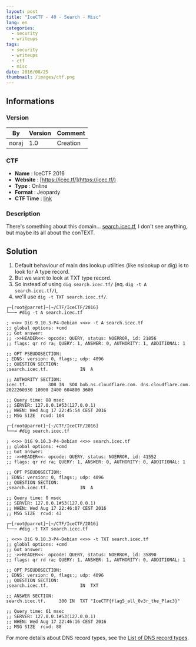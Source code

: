 ```yaml
---
layout: post
title: "IceCTF - 40 - Search - Misc"
lang: en
categories:
  - security
  - writeups
tags:
  - security
  - writeups
  - ctf
  - misc
date: 2016/08/25
thumbnail: /images/ctf.png
---
```

## Informations

### Version

| By    | Version | Comment
| ---   | ---     | ---
| noraj | 1.0     | Creation

### CTF

- **Name** : IceCTF 2016
- **Website** : [https://icec.tf/](https://icec.tf/)
- **Type** : Online
- **Format** : Jeopardy
- **CTF Time** : [link](https://ctftime.org/event/319)

### Description

There's something about this domain... [search.icec.tf](http://search.icec.tf/), I don't see anything, but maybe its all about the conTEXT.

## Solution

1. Default behaviour of main dns lookup utilities (like nslookup or dig) is to look for A type record.
2. But we want to look at TXT type record.
3. So instead of using `dig search.icec.tf/` (eq. `dig -t A search.icec.tf/`),
4. we'll use `dig -t TXT search.icec.tf/`.

```
┌─[root@parrot]─[~/CTF/IceCTF/2016]
└──╼ #dig -t A search.icec.tf

; <<>> DiG 9.10.3-P4-Debian <<>> -t A search.icec.tf
;; global options: +cmd
;; Got answer:
;; ->>HEADER<<- opcode: QUERY, status: NOERROR, id: 21856
;; flags: qr rd ra; QUERY: 1, ANSWER: 0, AUTHORITY: 1, ADDITIONAL: 1

;; OPT PSEUDOSECTION:
; EDNS: version: 0, flags:; udp: 4096
;; QUESTION SECTION:
;search.icec.tf.			IN	A

;; AUTHORITY SECTION:
icec.tf.		300	IN	SOA	bob.ns.cloudflare.com. dns.cloudflare.com. 2022260330 10000 2400 604800 3600

;; Query time: 88 msec
;; SERVER: 127.0.0.1#53(127.0.0.1)
;; WHEN: Wed Aug 17 22:45:54 CEST 2016
;; MSG SIZE  rcvd: 104

┌─[root@parrot]─[~/CTF/IceCTF/2016]
└──╼ #dig search.icec.tf

; <<>> DiG 9.10.3-P4-Debian <<>> search.icec.tf
;; global options: +cmd
;; Got answer:
;; ->>HEADER<<- opcode: QUERY, status: NOERROR, id: 41552
;; flags: qr rd ra; QUERY: 1, ANSWER: 0, AUTHORITY: 0, ADDITIONAL: 1

;; OPT PSEUDOSECTION:
; EDNS: version: 0, flags:; udp: 4096
;; QUESTION SECTION:
;search.icec.tf.			IN	A

;; Query time: 0 msec
;; SERVER: 127.0.0.1#53(127.0.0.1)
;; WHEN: Wed Aug 17 22:46:07 CEST 2016
;; MSG SIZE  rcvd: 43

┌─[root@parrot]─[~/CTF/IceCTF/2016]
└──╼ #dig -t TXT search.icec.tf

; <<>> DiG 9.10.3-P4-Debian <<>> -t TXT search.icec.tf
;; global options: +cmd
;; Got answer:
;; ->>HEADER<<- opcode: QUERY, status: NOERROR, id: 35890
;; flags: qr rd ra; QUERY: 1, ANSWER: 1, AUTHORITY: 0, ADDITIONAL: 1

;; OPT PSEUDOSECTION:
; EDNS: version: 0, flags:; udp: 4096
;; QUESTION SECTION:
;search.icec.tf.			IN	TXT

;; ANSWER SECTION:
search.icec.tf.		300	IN	TXT	"IceCTF{flag5_all_0v3r_the_Plac3}"

;; Query time: 61 msec
;; SERVER: 127.0.0.1#53(127.0.0.1)
;; WHEN: Wed Aug 17 22:46:16 CEST 2016
;; MSG SIZE  rcvd: 88

```

For more details about DNS record types, see the [List of DNS record types](https://en.wikipedia.org/wiki/List_of_DNS_record_types).
